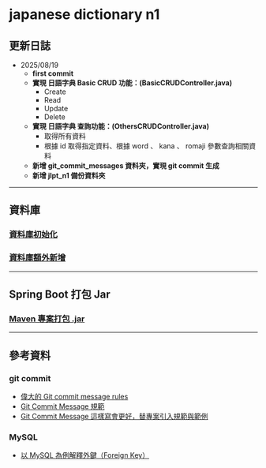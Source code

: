 # japanese dictionary n1
## 更新日誌
* 2025/08/19
    * **first commit**
    * **實現 日語字典 Basic CRUD 功能：(BasicCRUDController.java)**
        * Create
        * Read
        * Update
        * Delete
    * **實現 日語字典 查詢功能：(OthersCRUDController.java)**
        * 取得所有資料
        * 根據 id 取得指定資料、根據 word 、 kana 、 romaji 參數查詢相關資料
    * **新增 git_commit_messages 資料夾，實現 git commit 生成**
    * **新增 jlpt_n1 備份資料夾**
---
## 資料庫
### [資料庫初始化](/markdown/database_init.md)
### [資料庫額外新增](/markdown/database_new.md)
---
## Spring Boot 打包 Jar
### [Maven 專案打包 .jar](/markdown/maven_to_jar.md)
---
## 參考資料
### git commit
* [偉大的 Git commit message rules](https://hackmd.io/@howhow/git_commit#%E5%81%89%E5%A4%A7%E7%9A%84-Git-commit-message-rules)
* [Git Commit Message 規範](https://codeewander.github.io/docs/git-commit)
* [Git Commit Message 這樣寫會更好，替專案引入規範與範例](https://wadehuanglearning.blogspot.com/2019/05/commit-commit-commit-why-what-commit.html)
### MySQL
* [以 MySQL 為例解釋外鍵（Foreign Key）](https://b-l-u-e-b-e-r-r-y.github.io/post/ForeignKey/)
